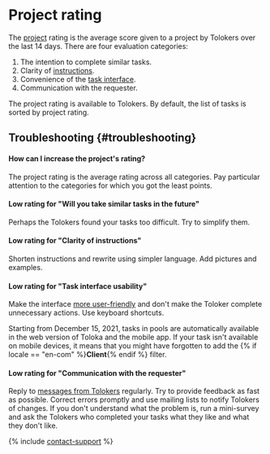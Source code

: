 # Project rating

The [project](../../glossary.md#project-ru) rating is the average score given to a project by Tolokers over the last 14 days. There are four evaluation categories:

1. The intention to complete similar tasks.
1. Clarity of [instructions](../../glossary.md#task-instruction-ru).
1. Convenience of the [task interface](../../glossary.md#task-interface-ru).
1. Communication with the requester.

The project rating is available to Tolokers. By default, the list of tasks is sorted by project rating.


## Troubleshooting {#troubleshooting}

#### How can I increase the project's rating?

The project rating is the average rating across all categories. Pay particular attention to the categories for which you got the least points.
#### Low rating for "Will you take similar tasks in the future"

Perhaps the Tolokers found your tasks too difficult. Try to simplify them.

#### Low rating for "Clarity of instructions"

Shorten instructions and rewrite using simpler language. Add pictures and examples.

#### Low rating for "Task interface usability"

Make the interface [more user-friendly](spec.md) and don't make the Toloker complete unnecessary actions. Use keyboard shortcuts.

Starting from December 15, 2021, tasks in pools are automatically available in the web version of Toloka and the mobile app. If your task isn't available on mobile devices, it means that you might have forgotten to add the {% if locale == "en-com" %}**Client**{% endif %} filter.

#### Low rating for "Communication with the requester"

Reply to [messages from Tolokers](messaging.md) regularly. Try to provide feedback as fast as possible. Correct errors promptly and use mailing lists to notify Tolokers of changes.
If you don't understand what the problem is, run a mini-survey and ask the Tolokers who completed your tasks what they like and what they don't like.


{% include [contact-support](../_includes/contact-support-help.md) %}
